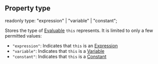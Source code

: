 ## Property type

<declaration>

<flag class="readonly">readonly</flag> type: "expression" | "variable" | "constant";

</declaration>

Stores the type of [Evaluable](reference/v/0.2.1/core/definitions/Evaluable)
`this` represents. It is limited to only a few permitted values:

* `"expression"`: Indicates that `this` is an [Expression](reference/v/0.2.1/core/definitions/Expression)
* `"variable"`: Indicates that `this` is a [Variable](reference/v/0.2.1/core/definitions/Variable)
* `"constant"`: Indicates that `this` is a [Constant](reference/v/0.2.1/core/definitions/Constant)